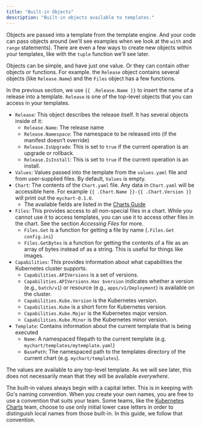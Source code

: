 ```yaml
---
title: "Built-in Objects"
description: "Built-in objects available to templates."
---
```


Objects are passed into a template from the template engine. And your code can
pass objects around (we'll see examples when we look at the `with` and `range`
statements). There are even a few ways to create new objects within your
templates, like with the `tuple` function we'll see later.

Objects can be simple, and have just one value. Or they can contain other
objects or functions. For example. the `Release` object contains several objects
(like `Release.Name`) and the `Files` object has a few functions.

In the previous section, we use `{{ .Release.Name }}` to insert the name of a
release into a template. `Release` is one of the top-level objects that you can
access in your templates.

- `Release`: This object describes the release itself. It has several objects
  inside of it:
  - `Release.Name`: The release name
  - `Release.Namespace`: The namespace to be released into (if the manifest
    doesn’t override)
  - `Release.IsUpgrade`: This is set to `true` if the current operation is an
    upgrade or rollback.
  - `Release.IsInstall`: This is set to `true` if the current operation is an
    install.
- `Values`: Values passed into the template from the `values.yaml` file and from
  user-supplied files. By default, `Values` is empty.
- `Chart`: The contents of the `Chart.yaml` file. Any data in `Chart.yaml` will
  be accessible here. For example `{{ .Chart.Name }}-{{ .Chart.Version }}` will
  print out the `mychart-0.1.0`.
  - The available fields are listed in the [Charts
    Guide](https://github.com/helm/helm/blob/master/docs/charts.md#the-chartyaml-file)
- `Files`: This provides access to all non-special files in a chart. While you
  cannot use it to access templates, you can use it to access other files in the
  chart. See the section _Accessing Files_ for more.
  - `Files.Get` is a function for getting a file by name (`.Files.Get
    config.ini`)
  - `Files.GetBytes` is a function for getting the contents of a file as an
    array of bytes instead of as a string. This is useful for things like
    images.
- `Capabilities`: This provides information about what capabilities the
  Kubernetes cluster supports.
  - `Capabilities.APIVersions` is a set of versions.
  - `Capabilities.APIVersions.Has $version` indicates whether a version (e.g.,
    `batch/v1`) or resource (e.g., `apps/v1/Deployment`) is available on the
    cluster.
  - `Capabilities.Kube.Version` is the Kubernetes version.
  - `Capabilities.Kube` is a short form for Kubernetes version.
  - `Capabilities.Kube.Major` is the Kubernetes major version.
  - `Capabilities.Kube.Minor` is the Kubernetes minor version.
- `Template`: Contains information about the current template that is being
  executed
  - `Name`: A namespaced filepath to the current template (e.g.
    `mychart/templates/mytemplate.yaml`)
  - `BasePath`: The namespaced path to the templates directory of the current
    chart (e.g. `mychart/templates`).

The values are available to any top-level template. As we will see later, this
does not necessarily mean that they will be available _everywhere_.

The built-in values always begin with a capital letter. This is in keeping with
Go's naming convention. When you create your own names, you are free to use a
convention that suits your team. Some teams, like the [Kubernetes
Charts](https://github.com/helm/charts) team, choose to use only initial lower
case letters in order to distinguish local names from those built-in. In this
guide, we follow that convention.

